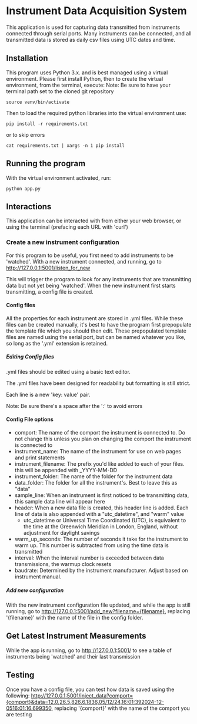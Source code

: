 # Instrument Data Acquisition System

This application is used for capturing data transmitted from instruments connected through serial ports.
Many instruments can be connected, and all transmitted data is stored as daily csv files using UTC dates and time.

## Installation
This program uses Python 3.x. and is best managed using a virtual environment. Please first install Python, then to create the virtual environment, from the terminal, execute:
Note: Be sure to have your terminal path set to the cloned git repository

```python3 -m venv venv
source venv/bin/activate
```
Then to load the required python libraries into the virtual environment use:
```
pip install -r requirements.txt 
```
or to skip errors
```
cat requirements.txt | xargs -n 1 pip install
```

## Running the program
With the virtual environment activated, run:
```
python app.py
```

## Interactions
This application can be interacted with from either your web browser, or using the terminal (prefacing each URL with 'curl')


### Create a new instrument configuration
For this program to be useful, you first need to add instruments to be 'watched'.
With a new instrument connected, and running, go to http://127.0.0.1:5001/listen_for_new

This will trigger the program to look for any instruments that are transmitting data but not yet being 'watched'.
When the new instrument first starts transmitting, a config file is created.

#### Config files
All the properties for each instrument are stored in .yml files.
While these files can be created manually, it's best to have the program first prepopulate the template file which you should then edit.
These prepopulated template files are named using the serial port, but can be named whatever you like, so long as the '.yml' extension is retained.

##### Editing Config files
.yml files should be edited using a basic text editor.

The .yml files have been designed for readability but formatting is still strict.

Each line is a new 'key: value' pair.

Note: Be sure there's a space after the ':' to avoid errors

#### Config File options
* comport: The name of the comport the instrument is connected to. Do not change this unless you plan on changing the comport the instrument is connected to
* instrument_name: The name of the instrument for use on web pages and print statements
* instrument_filename: The prefix you'd like added to each of your files. this will be appended with _YYYY-MM-DD
* instrument_folder: The name of the folder for the instrument data
* data_folder: The folder for all the instrument's. Best to leave this as "data"
* sample_line: When an instrument is first noticed to be transmitting data, this sample data line will appear here
* header: When a new data file is created, this header line is added. Each line of data is also appended with a "utc_datetime", and "warm" value
  * utc_datetime or Universal Time Coordinated (UTC), is equivalent to the time at the Greenwich Meridian in London, England, without adjustment for daylight savings
* warm_up_seconds: The number of seconds it take for the instrument to warm up. This number is subtracted from using the time data is transmitted
* interval: When the interval number is exceeded between data transmissions, the warmup clock resets
* baudrate: Determined by the instrument manufacturer. Adjust based on instrument manual.

##### Add new configuration
With the new instrument configuration file updated, and while the app is still running, go to http://127.0.0.1:5001/add_new?filename={filename}, replacing '{filename}' with the name of the file in the config folder.

## Get Latest Instrument Measurements
While the app is running, go to http://127.0.0.1:5001/ to see a table of instruments being 'watched' and their last transmission

## Testing
Once you have a config file, you can test how data is saved using the following:
http://127.0.0.1:5001/inject_data?comport={comport}&data=12.0,26.5,826.6,1836,05/12/24,16:01:392024-12-0516:01:16.699350, replacing '{comport}' with the name of the comport you are testing



